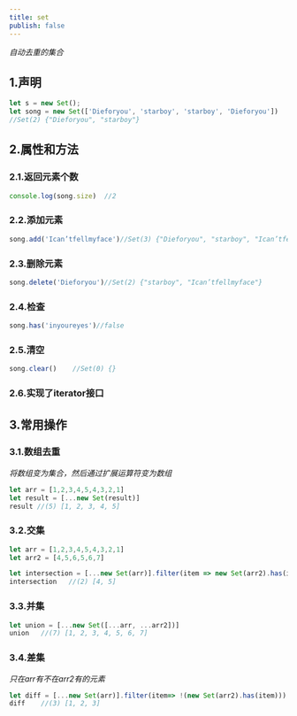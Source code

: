 ```yaml
---
title: set
publish: false
---
```

*自动去重的集合*

## 1.声明

```js
let s = new Set();
let song = new Set(['Dieforyou', 'starboy', 'starboy', 'Dieforyou'])
//Set(2) {"Dieforyou", "starboy"}
```



## 2.属性和方法

### 2.1.返回元素个数

```js
console.log(song.size)	//2
```

### 2.2.添加元素

```js
song.add('Ican’tfellmyface')//Set(3) {"Dieforyou", "starboy", "Ican’tfellmyface"}
```

### 2.3.删除元素

```js
song.delete('Dieforyou')//Set(2) {"starboy", "Ican’tfellmyface"}
```

### 2.4.检查

```js
song.has('inyoureyes')//false
```

### 2.5.清空

```js
song.clear()	//Set(0) {}
```

### 2.6.实现了iterator接口

## 3.常用操作

### 3.1.数组去重

*将数组变为集合，然后通过扩展运算符变为数组*

```js
let arr = [1,2,3,4,5,4,3,2,1]
let result = [...new Set(result)]
result //(5) [1, 2, 3, 4, 5]
```

### 3.2.交集

```js
let arr = [1,2,3,4,5,4,3,2,1]
let arr2 = [4,5,6,5,6,7]

let intersection = [...new Set(arr)].filter(item => new Set(arr2).has(item))
intersection   //(2) [4, 5]
```

### 3.3.并集

```js
let union = [...new Set([...arr, ...arr2])]
union 	//(7) [1, 2, 3, 4, 5, 6, 7]
```

### 3.4.差集

*只在arr有不在arr2有的元素*

```js
let diff = [...new Set(arr)].filter(item=> !(new Set(arr2).has(item)))
diff	//(3) [1, 2, 3]
```



